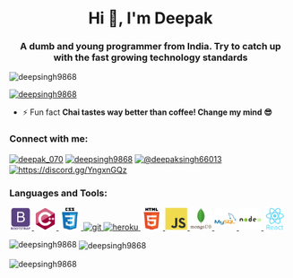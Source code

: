 <h1 align="center">Hi 👋, I'm Deepak</h1>
<h3 align="center">A dumb and young programmer from India. Try to catch up with the fast growing technology standards</h3>

<p align="left"> <img src="https://komarev.com/ghpvc/?username=deepsingh9868&label=Profile%20views&color=0e75b6&style=flat" alt="deepsingh9868" /> </p>

<p align="left"> <a href="https://github.com/ryo-ma/github-profile-trophy"><img src="https://github-profile-trophy.vercel.app/?username=deepsingh9868" alt="deepsingh9868" /></a> </p>

- ⚡ Fun fact **Chai tastes way better than coffee! Change my mind 😎**

<h3 align="left">Connect with me:</h3>
<p align="left">
<a href="https://www.codechef.com/users/deepak_070" target="blank"><img align="center" src="https://cdn.jsdelivr.net/npm/simple-icons@3.1.0/icons/codechef.svg" alt="deepak_070" height="30" width="40" /></a>
<a href="https://www.leetcode.com/deepsingh9868" target="blank"><img align="center" src="https://raw.githubusercontent.com/rahuldkjain/github-profile-readme-generator/master/src/images/icons/Social/leet-code.svg" alt="deepsingh9868" height="30" width="40" /></a>
<a href="https://www.hackerearth.com/@deepaksingh66013" target="blank"><img align="center" src="https://raw.githubusercontent.com/rahuldkjain/github-profile-readme-generator/master/src/images/icons/Social/hackerearth.svg" alt="@deepaksingh66013" height="30" width="40" /></a>
<a href="https://discord.gg/https://discord.gg/YngxnGQz" target="blank"><img align="center" src="https://raw.githubusercontent.com/rahuldkjain/github-profile-readme-generator/master/src/images/icons/Social/discord.svg" alt="https://discord.gg/YngxnGQz" height="30" width="40" /></a>
</p>

<h3 align="left">Languages and Tools:</h3>
<p align="left"> <a href="https://getbootstrap.com" target="_blank"> <img src="https://raw.githubusercontent.com/devicons/devicon/master/icons/bootstrap/bootstrap-plain-wordmark.svg" alt="bootstrap" width="40" height="40"/> </a> <a href="https://www.w3schools.com/cpp/" target="_blank"> <img src="https://raw.githubusercontent.com/devicons/devicon/master/icons/cplusplus/cplusplus-original.svg" alt="cplusplus" width="40" height="40"/> </a> <a href="https://www.w3schools.com/css/" target="_blank"> <img src="https://raw.githubusercontent.com/devicons/devicon/master/icons/css3/css3-original-wordmark.svg" alt="css3" width="40" height="40"/> </a> <a href="https://git-scm.com/" target="_blank"> <img src="https://www.vectorlogo.zone/logos/git-scm/git-scm-icon.svg" alt="git" width="40" height="40"/> </a> <a href="https://heroku.com" target="_blank"> <img src="https://www.vectorlogo.zone/logos/heroku/heroku-icon.svg" alt="heroku" width="40" height="40"/> </a> <a href="https://www.w3.org/html/" target="_blank"> <img src="https://raw.githubusercontent.com/devicons/devicon/master/icons/html5/html5-original-wordmark.svg" alt="html5" width="40" height="40"/> </a> <a href="https://developer.mozilla.org/en-US/docs/Web/JavaScript" target="_blank"> <img src="https://raw.githubusercontent.com/devicons/devicon/master/icons/javascript/javascript-original.svg" alt="javascript" width="40" height="40"/> </a> <a href="https://www.mongodb.com/" target="_blank"> <img src="https://raw.githubusercontent.com/devicons/devicon/master/icons/mongodb/mongodb-original-wordmark.svg" alt="mongodb" width="40" height="40"/> </a> <a href="https://www.mysql.com/" target="_blank"> <img src="https://raw.githubusercontent.com/devicons/devicon/master/icons/mysql/mysql-original-wordmark.svg" alt="mysql" width="40" height="40"/> </a> <a href="https://nodejs.org" target="_blank"> <img src="https://raw.githubusercontent.com/devicons/devicon/master/icons/nodejs/nodejs-original-wordmark.svg" alt="nodejs" width="40" height="40"/> </a> <a href="https://reactjs.org/" target="_blank"> <img src="https://raw.githubusercontent.com/devicons/devicon/master/icons/react/react-original-wordmark.svg" alt="react" width="40" height="40"/> </a> </p>

<p><img align="left" src="https://github-readme-stats.vercel.app/api/top-langs?username=deepsingh9868&show_icons=true&locale=en&layout=compact" alt="deepsingh9868" /></p>

<p>&nbsp;<img align="center" src="https://github-readme-stats.vercel.app/api?username=deepsingh9868&show_icons=true&locale=en" alt="deepsingh9868" /></p>

<p><img align="center" src="https://github-readme-streak-stats.herokuapp.com/?user=deepsingh9868&" alt="deepsingh9868" /></p>
